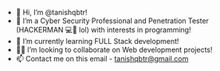 - 👋 Hi, I’m @tanishqbtr!
- 👀 I’m a Cyber Security Professional and Penetration Tester (HACKERMAN 💻🔨 lol) with interests in programming! 
- 🌱 I’m currently learning FULL Stack development!
- 🤝🏼 I’m looking to collaborate on Web development projects!
- 📫 Contact me on this email - tanishqbtr@gmail.com

<!---
tanishqbtr/tanishqbtr is a ✨ special ✨ repository because its `README.md` (this file) appears on your GitHub profile.
You can click the Preview link to take a look at your changes.
--->
